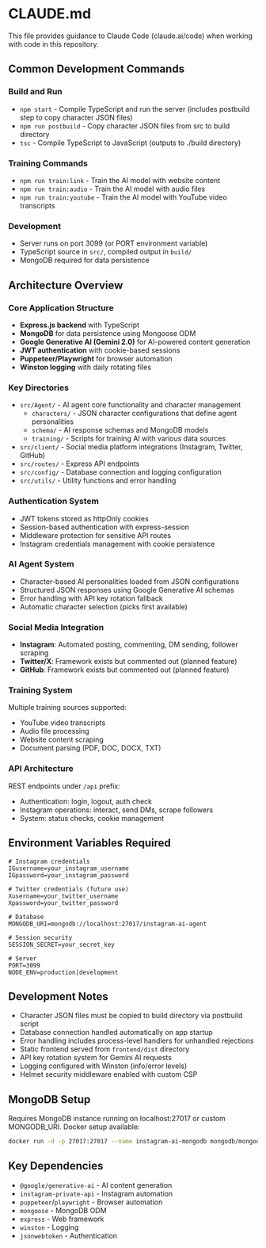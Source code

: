 # CLAUDE.md

This file provides guidance to Claude Code (claude.ai/code) when working with code in this repository.

## Common Development Commands

### Build and Run
- `npm start` - Compile TypeScript and run the server (includes postbuild step to copy character JSON files)
- `npm run postbuild` - Copy character JSON files from src to build directory
- `tsc` - Compile TypeScript to JavaScript (outputs to ./build directory)

### Training Commands
- `npm run train:link` - Train the AI model with website content
- `npm run train:audio` - Train the AI model with audio files
- `npm run train:youtube` - Train the AI model with YouTube video transcripts

### Development
- Server runs on port 3099 (or PORT environment variable)
- TypeScript source in `src/`, compiled output in `build/`
- MongoDB required for data persistence

## Architecture Overview

### Core Application Structure
- **Express.js backend** with TypeScript
- **MongoDB** for data persistence using Mongoose ODM
- **Google Generative AI (Gemini 2.0)** for AI-powered content generation
- **JWT authentication** with cookie-based sessions
- **Puppeteer/Playwright** for browser automation
- **Winston logging** with daily rotating files

### Key Directories
- `src/Agent/` - AI agent core functionality and character management
  - `characters/` - JSON character configurations that define agent personalities
  - `schema/` - AI response schemas and MongoDB models
  - `training/` - Scripts for training AI with various data sources
- `src/client/` - Social media platform integrations (Instagram, Twitter, GitHub)
- `src/routes/` - Express API endpoints
- `src/config/` - Database connection and logging configuration
- `src/utils/` - Utility functions and error handling

### Authentication System
- JWT tokens stored as httpOnly cookies
- Session-based authentication with express-session
- Middleware protection for sensitive API routes
- Instagram credentials management with cookie persistence

### AI Agent System
- Character-based AI personalities loaded from JSON configurations
- Structured JSON responses using Google Generative AI schemas
- Error handling with API key rotation fallback
- Automatic character selection (picks first available)

### Social Media Integration
- **Instagram**: Automated posting, commenting, DM sending, follower scraping
- **Twitter/X**: Framework exists but commented out (planned feature)
- **GitHub**: Framework exists but commented out (planned feature)

### Training System
Multiple training sources supported:
- YouTube video transcripts
- Audio file processing
- Website content scraping
- Document parsing (PDF, DOC, DOCX, TXT)

### API Architecture
REST endpoints under `/api` prefix:
- Authentication: login, logout, auth check
- Instagram operations: interact, send DMs, scrape followers
- System: status checks, cookie management

## Environment Variables Required
```env
# Instagram credentials
IGusername=your_instagram_username
IGpassword=your_instagram_password

# Twitter credentials (future use)
Xusername=your_twitter_username
Xpassword=your_twitter_password

# Database
MONGODB_URI=mongodb://localhost:27017/instagram-ai-agent

# Session security
SESSION_SECRET=your_secret_key

# Server
PORT=3099
NODE_ENV=production|development
```

## Development Notes
- Character JSON files must be copied to build directory via postbuild script
- Database connection handled automatically on app startup
- Error handling includes process-level handlers for unhandled rejections
- Static frontend served from `frontend/dist` directory
- API key rotation system for Gemini AI requests
- Logging configured with Winston (info/error levels)
- Helmet security middleware enabled with custom CSP

## MongoDB Setup
Requires MongoDB instance running on localhost:27017 or custom MONGODB_URI. Docker setup available:
```bash
docker run -d -p 27017:27017 --name instagram-ai-mongodb mongodb/mongodb-community-server:latest
```

## Key Dependencies
- `@google/generative-ai` - AI content generation
- `instagram-private-api` - Instagram automation
- `puppeteer`/`playwright` - Browser automation
- `mongoose` - MongoDB ODM
- `express` - Web framework
- `winston` - Logging
- `jsonwebtoken` - Authentication